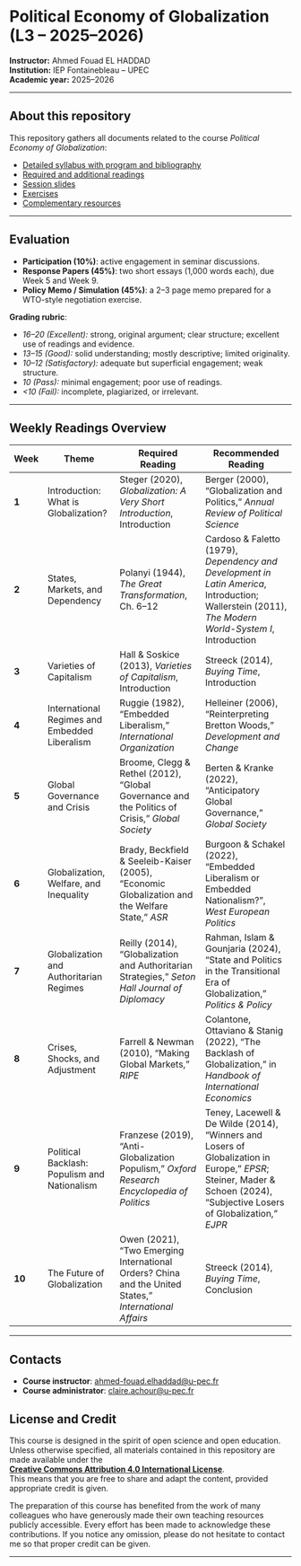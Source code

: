 # Political Economy of Globalization (L3 – 2025–2026)

**Instructor:** Ahmed Fouad EL HADDAD  
**Institution:** IEP Fontainebleau – UPEC  
**Academic year:** 2025–2026  

---


## About this repository

This repository gathers all documents related to the course *Political Economy of Globalization*:

- [Detailed syllabus with program and bibliography](https://github.com/afehaddad/political-economy-of-globalization-2025-2026/tree/main/syllabus)  
- [Required and additional readings](https://github.com/afehaddad/political-economy-of-globalization-2025-2026/tree/main/lectures)  
- [Session slides](https://github.com/afehaddad/political-economy-of-globalization-2025-2026/tree/main/slides)  
- [Exercises](https://github.com/afehaddad/political-economy-of-globalization-2025-2026/tree/main/exercices)  
- [Complementary resources](https://github.com/afehaddad/political-economy-of-globalization-2025-2026/tree/main/ressources)  

---

## Evaluation

- **Participation (10%)**: active engagement in seminar discussions.  
- **Response Papers (45%)**: two short essays (1,000 words each), due Week 5 and Week 9.  
- **Policy Memo / Simulation (45%)**: a 2–3 page memo prepared for a WTO-style negotiation exercise.  

**Grading rubric**:  
- *16–20 (Excellent):* strong, original argument; clear structure; excellent use of readings and evidence.  
- *13–15 (Good):* solid understanding; mostly descriptive; limited originality.  
- *10–12 (Satisfactory):* adequate but superficial engagement; weak structure.  
- *10 (Pass):* minimal engagement; poor use of readings.  
- *<10 (Fail):* incomplete, plagiarized, or irrelevant.  

---

## Weekly Readings Overview

| Week | Theme | Required Reading | Recommended Reading |
|------|-------|-----------------|---------------------|
| **1** | Introduction: What is Globalization? | Steger (2020), *Globalization: A Very Short Introduction*, Introduction | Berger (2000), “Globalization and Politics,” *Annual Review of Political Science* |
| **2** | States, Markets, and Dependency | Polanyi (1944), *The Great Transformation*, Ch. 6–12 | Cardoso & Faletto (1979), *Dependency and Development in Latin America*, Introduction; Wallerstein (2011), *The Modern World-System I*, Introduction |
| **3** | Varieties of Capitalism | Hall & Soskice (2013), *Varieties of Capitalism*, Introduction | Streeck (2014), *Buying Time*, Introduction |
| **4** | International Regimes and Embedded Liberalism | Ruggie (1982), “Embedded Liberalism,” *International Organization* | Helleiner (2006), “Reinterpreting Bretton Woods,” *Development and Change* |
| **5** | Global Governance and Crisis | Broome, Clegg & Rethel (2012), “Global Governance and the Politics of Crisis,” *Global Society* | Berten & Kranke (2022), “Anticipatory Global Governance,” *Global Society* |
| **6** | Globalization, Welfare, and Inequality | Brady, Beckfield & Seeleib-Kaiser (2005), “Economic Globalization and the Welfare State,” *ASR* | Burgoon & Schakel (2022), “Embedded Liberalism or Embedded Nationalism?”, *West European Politics* |
| **7** | Globalization and Authoritarian Regimes | Reilly (2014), “Globalization and Authoritarian Strategies,” *Seton Hall Journal of Diplomacy* | Rahman, Islam & Gounjaria (2024), “State and Politics in the Transitional Era of Globalization,” *Politics & Policy* |
| **8** | Crises, Shocks, and Adjustment | Farrell & Newman (2010), “Making Global Markets,” *RIPE* | Colantone, Ottaviano & Stanig (2022), “The Backlash of Globalization,” in *Handbook of International Economics* |
| **9** | Political Backlash: Populism and Nationalism | Franzese (2019), “Anti-Globalization Populism,” *Oxford Research Encyclopedia of Politics* | Teney, Lacewell & De Wilde (2014), “Winners and Losers of Globalization in Europe,” *EPSR*; Steiner, Mader & Schoen (2024), “Subjective Losers of Globalization,” *EJPR* |
| **10** | The Future of Globalization | Owen (2021), “Two Emerging International Orders? China and the United States,” *International Affairs* | Streeck (2014), *Buying Time*, Conclusion |

---

## Contacts

- **Course instructor**: [ahmed-fouad.elhaddad@u-pec.fr](mailto:ahmed-fouad.elhaddad@u-pec.fr)  
- **Course administrator**: [claire.achour@u-pec.fr](mailto:claire.achour@u-pec.fr)  

## License and Credit

This course is designed in the spirit of open science and open education.  
Unless otherwise specified, all materials contained in this repository are made available under the  
**[Creative Commons Attribution 4.0 International License](https://creativecommons.org/licenses/by/4.0/)**.  
This means that you are free to share and adapt the content, provided appropriate credit is given.  

The preparation of this course has benefited from the work of many colleagues who have generously made their own teaching resources publicly accessible. Every effort has been made to acknowledge these contributions. If you notice any omission, please do not hesitate to contact me so that proper credit can be given.  

---
